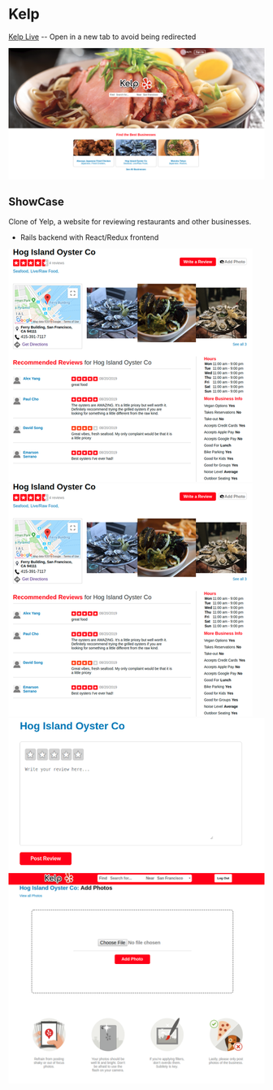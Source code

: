 # Kelp

[Kelp Live](https://kelpp.herokuapp.com/#/) -- Open in a new tab to avoid being redirected

<img src="./public/homepage_screenshot.png" />

## ShowCase

Clone of Yelp, a website for reviewing restaurants and other businesses.

* Rails backend with React/Redux frontend

![business show](./public/business_show_sc.png)
![business show](./public/business_show_sc.png)
<img src="./public/review_form_sc.png" />
<img src="./public/phto_upload_sc.png" />
